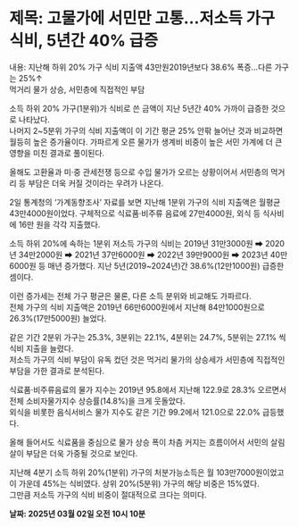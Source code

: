 # **제목: 고물가에 서민만 고통…저소득 가구 식비, 5년간 40% 급증**

  내용: 지난해 하위 20% 가구 식비 지출액 43만원2019년보다 38.6% 폭증…다른 가구는 25%↑  
먹거리 물가 상승, 서민층에 직접적인 부담  

소득 하위 20% 가구(1분위)가 식비로 쓴 금액이 지난 5년간 40% 가까이 급증한 것으로 나타났다.  
나머지 2~5분위 가구의 식비 지출액이 이 기간 평균 25% 안팎 늘어난 것과 비교하면 월등히 높은 증가율이다. 가파르게 오른 물가가 생계비 비중이 높은 서민 가계에 더 큰 영향을 미친 결과로 풀이된다.  

올해도 고환율과 미·중 관세전쟁 등으로 수입 물가가 오르는 상황이어서 서민층의 먹거리 등 부담은 더욱 커질 것이라는 우려가 나온다.  

2일 통계청의 ‘가계동향조사’ 자료를 보면 지난해 1분위 가구의 식비 지출액은 월평균 43만4000원이었다. 구체적으로 식료품·비주류 음료에 27만4000원, 외식 등 식사비에 16만 원을 각각 지출했다.  

소득 하위 20%에 속하는 1분위 저소득 가구의 식비는 2019년 31만3000원 ➡ 2020년 34만2000원 ➡ 2021년 37만6000원 ➡ 2022년 39만9000원 ➡ 2023년 40만6000원 등 매년 증가했다. 지난 5년(2019~2024년)간 38.6%(12만1000원) 급증한 셈이다.  

이런 증가세는 전체 가구 평균은 물론, 다른 소득 분위와 비교해도 가파르다.  
전체 가구의 식비 지출액은 2019년 66만6000원에서 지난해 84만1000원으로 26.3%(17만5000원) 늘었다.  

같은 기간 2분위 가구는 25.3%, 3분위는 22.1%, 4분위는 24.7%, 5분위는 27.1% 씩 식비 지출을 늘렸다.  
저소득 가구의 식비 부담이 유독 컸던 것은 먹거리 물가의 상승세가 서민층에 직접적인 부담을 가한 결과로 분석된다.  

식료품·비주류음료의 물가 지수는 2019년 95.8에서 지난해 122.9로 28.3% 오르면서 전체 소비자물가지수 상승률(14.8%)을 크게 웃돌았다.  
외식을 비롯한 음식서비스 물가 지수도 같은 기간 99.2에서 121.0으로 22.0% 급등했다.  

올해 들어서도 식료품을 중심으로 물가 상승 폭이 차츰 커지는 흐름이어서 서민의 살림살이 부담은 더욱 가중될 것으로 보인다.  

지난해 4분기 소득 하위 20%(1분위) 가구의 처분가능소득은 월 103만7000원이었고 이 가운데 45%는 식비였다. 상위 20%(5분위) 가구의 해당 비중은 15%였다.  
그만큼 저소득 가구의 식비 비중이 절대적으로 크다는 의미다.

  **날짜: 2025년 03월 02일 오전 10시 10분**